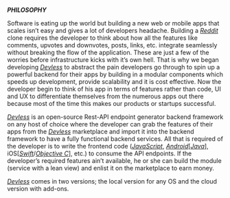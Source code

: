 ***PHILOSOPHY***

Software is eating up the world but building a new web or mobile apps that scales isn’t easy and gives a lot of developers headache. Building a [*Reddit*](https://reddit.com) clone requires the developer to think about how all the features like comments, upvotes and downvotes, posts, links, etc. integrate seamlessly without breaking the flow of the application. These are just a few of the worries before infrastructure kicks with it’s own hell. That is why we began developing [*Devless*](https://devless.io) to abstract the pain developers go through to spin up a powerful backend for their apps by building in a modular components which speeds up development, provide scalability and it is cost effective. Now the developer begin to think of his app in terms of features rather than code, UI and UX to differentiate themselves from the numerous apps out there because most of the time this makes our products or startups successful.

[*Devless*](https://devless.io) is an open-source Rest-API endpoint generator backend framework on any host of choice where the developer can grab the features of their apps from the [*Devless*](https://devless.io) marketplace and import it into the backend framework to have a fully functional backend services. All that is required of the developer is to write the frontend code ([*JavaScript*](https://www.javascript.com/), [*Android*](https://developer.android.com)\[[*Java*](https://java.com/en/download/)\], iOS\[[*Swift*](https://swift.org/)/[*Objective C*](https://developer.apple.com/library/mac/documentation/Cocoa/Conceptual/ProgrammingWithObjectiveC/Introduction/Introduction.html)\], etc.) to consume the API endpoints. If the developer’s required features ain’t available, he or she can build the module (service with a lean view) and enlist it on the marketplace to earn money.

[*Devless*](https://devless.io) comes in two versions; the local version for any OS and the cloud version with add-ons.